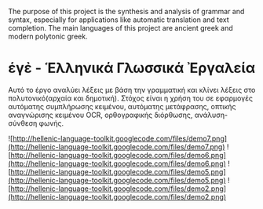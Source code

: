 The purpose of this project is the synthesis and analysis of grammar and syntax, especially for applications like automatic translation and text completion.
The main languages of this project are ancient greek and modern polytonic greek.

# ἑγἐ - Ἑλληνικά Γλωσσικά Ἐργαλεία #
Αυτό το έργο αναλύει λέξεις με βάση την γραμματική και κλίνει λέξεις στο πολυτονικό(αρχαία και δημοτική). Στόχος είναι η χρήση του σε εφαρμογές αυτόματης συμπλήρωσης κειμένου, αυτόματης μετάφρασης, οπτικής αναγνώρισης κειμένου OCR, ορθογραφικής διόρθωσης, ανάλυση-σύνθεση φωνής.

![http://hellenic-language-toolkit.googlecode.com/files/demo7.png](http://hellenic-language-toolkit.googlecode.com/files/demo7.png)
![http://hellenic-language-toolkit.googlecode.com/files/demo6.png](http://hellenic-language-toolkit.googlecode.com/files/demo6.png)
![http://hellenic-language-toolkit.googlecode.com/files/demo5.png](http://hellenic-language-toolkit.googlecode.com/files/demo5.png)
![http://hellenic-language-toolkit.googlecode.com/files/demo2.png](http://hellenic-language-toolkit.googlecode.com/files/demo2.png)

